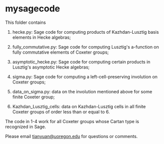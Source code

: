 # mysagecode

This folder contains 

1. hecke.py: Sage code for computing products of Kazhdan-Lusztig basis elements
   in Hecke algebras;

2. fully_commutative.py: Sage code for computing Lusztig's a-function on fully
   commutative elements of Coxeter groups;

3. asymptotic_hecke.py: Sage code for computing certain products in Lusztig's 
   asymptotic Hecke algebras;

4. sigma.py: Sage code for computing a left-cell-preserving involution on Coxeter groups;

5. data_on_sigma.py: data on the involution mentioned above for some finite Coxeter group;

6. Kazhdan_Lusztig_cells: data on Kazhdan-Lusztig cells in all finite Coxeter
   groups of order less than or equal to 6.

The code in 1-4 work for all Coxeter groups whose Cartan type is recognized in
Sage. 

Please email tianyuan@uoregon.edu for questions or comments.

